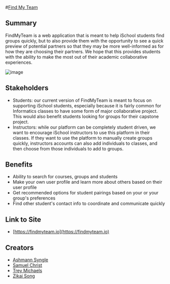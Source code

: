 #[Find My Team](https://findmyteam.io)

## Summary
FindMyTeam is a web application that is meant to help iSchool students find groups quickly, but to also provide them with the opportunity to see a quick preview of potential partners so that they may be more well-informed as for how they are choosing their partners. We hope that this provides students with the ability to make the most out of their academic collaborative experiences.

![image](https://user-images.githubusercontent.com/37916374/116352428-fc59fe80-a7a9-11eb-8f24-feb2b78b773f.png)

## Stakeholders
- Students: our current version of FindMyTeam is meant to focus on supporting iSchool students, especially because it is fairly common for Informatics classes to have some form of major collaborative project. This would also benefit students looking for groups for their capstone project.
- Instructors: while our platform can be completely student driven, we want to encourage iSchool instructors to use this platform in their classes. If they want to use the platform to manually create groups quickly, instructors accounts can also add individuals to classes, and then choose from those individuals to add to groups.

## Benefits
- Ability to search for courses, groups and students
- Make your own user profile and learn more about others based on their user profile
- Get recommended options for student pairings based on your or your group's preferences
- Find other student's contact info to coordinate and communicate quickly

## Link to Site
- [https://findmyteam.io](https://findmyteam.io)

## Creators
- [Ashmann Syngle](https://www.linkedin.com/in/ashmann/)
- [Samuel Christ](https://www.linkedin.com/in/samuelchrist/)
- [Trey Michaels](https://www.linkedin.com/in/treymichaels7/)
- [Zikai Song](https://www.linkedin.com/in/zikai-song-44b001184/)
